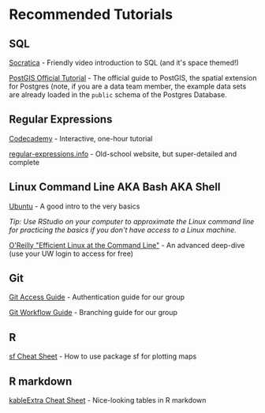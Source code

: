 # Recommended Tutorials

## SQL

[Socratica](https://www.socratica.com/subject/sql) - Friendly video introduction to SQL (and it's space themed!) 

[PostGIS Official Tutorial](https://postgis.net/workshops/postgis-intro/) - The official guide to PostGIS, the spatial extension for Postgres (note, if you are a 
data team member, the example data sets are already loaded in the `public` schema of the Postgres Database. 

## Regular Expressions

[Codecademy](https://www.codecademy.com/learn/introduction-to-regular-expressions) - Interactive, one-hour tutorial

[regular-expressions.info](https://www.regular-expressions.info/tutorialcnt.html) - Old-school website, but super-detailed and complete


## Linux Command Line AKA Bash AKA Shell

[Ubuntu](https://ubuntu.com/tutorials/command-line-for-beginners#1-overview) - A good intro to the very basics

_Tip: Use RStudio on your computer to approximate the Linux command line for practicing the basics if you don't have access to a Linux machine._

[O'Reilly "Efficient Linux at the Command Line"](https://learning.oreilly.com/library/view/efficient-linux-at/9781098113391/) - An advanced deep-dive (use your UW login to access for free)

## Git

[Git Access Guide](https://github.com/kaufman-lab/git-workflow-tutorial/wiki/Task-0:-Setup) - Authentication guide for our group

[Git Workflow Guide](https://github.com/kaufman-lab/git-workflow-tutorial/wiki/Git-Workflow) - Branching guide for our group

## R

[sf Cheat Sheet](https://github.com/rstudio/cheatsheets/blob/main/sf.pdf) - How to use package sf for plotting maps

## R markdown

[kableExtra Cheat Sheet](https://cran.r-project.org/web/packages/kableExtra/vignettes/awesome_table_in_html.html) - Nice-looking tables in R markdown
